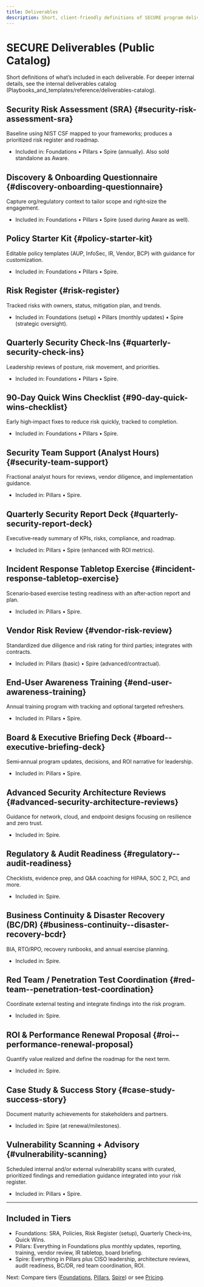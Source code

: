 ```yaml
---
title: Deliverables
description: Short, client-friendly definitions of SECURE program deliverables with tier availability.
---
```


# SECURE Deliverables (Public Catalog)

Short definitions of what’s included in each deliverable. For deeper internal details, see the internal deliverables catalog (Playbooks_and_templates/reference/deliverables-catalog).

## Security Risk Assessment (SRA) {#security-risk-assessment-sra}
Baseline using NIST CSF mapped to your frameworks; produces a prioritized risk register and roadmap.
- Included in: Foundations • Pillars • Spire (annually). Also sold standalone as Aware.

## Discovery & Onboarding Questionnaire {#discovery-onboarding-questionnaire}
Capture org/regulatory context to tailor scope and right‑size the engagement.
- Included in: Foundations • Pillars • Spire (used during Aware as well).

## Policy Starter Kit {#policy-starter-kit}
Editable policy templates (AUP, InfoSec, IR, Vendor, BCP) with guidance for customization.
- Included in: Foundations • Pillars • Spire.

## Risk Register {#risk-register}
Tracked risks with owners, status, mitigation plan, and trends.
- Included in: Foundations (setup) • Pillars (monthly updates) • Spire (strategic oversight).

## Quarterly Security Check‑Ins {#quarterly-security-check-ins}
Leadership reviews of posture, risk movement, and priorities.
- Included in: Foundations • Pillars • Spire.

## 90‑Day Quick Wins Checklist {#90-day-quick-wins-checklist}
Early high‑impact fixes to reduce risk quickly, tracked to completion.
- Included in: Foundations • Pillars • Spire.

## Security Team Support (Analyst Hours) {#security-team-support}
Fractional analyst hours for reviews, vendor diligence, and implementation guidance.
- Included in: Pillars • Spire.

## Quarterly Security Report Deck {#quarterly-security-report-deck}
Executive‑ready summary of KPIs, risks, compliance, and roadmap.
- Included in: Pillars • Spire (enhanced with ROI metrics).

## Incident Response Tabletop Exercise {#incident-response-tabletop-exercise}
Scenario‑based exercise testing readiness with an after‑action report and plan.
- Included in: Pillars • Spire.

## Vendor Risk Review {#vendor-risk-review}
Standardized due diligence and risk rating for third parties; integrates with contracts.
- Included in: Pillars (basic) • Spire (advanced/contractual).

## End‑User Awareness Training {#end-user-awareness-training}
Annual training program with tracking and optional targeted refreshers.
- Included in: Pillars • Spire.

## Board & Executive Briefing Deck {#board--executive-briefing-deck}
Semi‑annual program updates, decisions, and ROI narrative for leadership.
- Included in: Pillars • Spire.

## Advanced Security Architecture Reviews {#advanced-security-architecture-reviews}
Guidance for network, cloud, and endpoint designs focusing on resilience and zero trust.
- Included in: Spire.

## Regulatory & Audit Readiness {#regulatory--audit-readiness}
Checklists, evidence prep, and Q&A coaching for HIPAA, SOC 2, PCI, and more.
- Included in: Spire.

## Business Continuity & Disaster Recovery (BC/DR) {#business-continuity--disaster-recovery-bcdr}
BIA, RTO/RPO, recovery runbooks, and annual exercise planning.
- Included in: Spire.

## Red Team / Penetration Test Coordination {#red-team--penetration-test-coordination}
Coordinate external testing and integrate findings into the risk program.
- Included in: Spire.

## ROI & Performance Renewal Proposal {#roi--performance-renewal-proposal}
Quantify value realized and define the roadmap for the next term.
- Included in: Spire.

## Case Study & Success Story {#case-study-success-story}
Document maturity achievements for stakeholders and partners.
- Included in: Spire (at renewal/milestones).

## Vulnerability Scanning + Advisory {#vulnerability-scanning}
Scheduled internal and/or external vulnerability scans with curated, prioritized findings and remediation guidance integrated into your risk register.
- Included in: Pillars • Spire.

---

## Included in Tiers
- Foundations: SRA, Policies, Risk Register (setup), Quarterly Check‑ins, Quick Wins.
- Pillars: Everything in Foundations plus monthly updates, reporting, training, vendor review, IR tabletop, board briefing.
- Spire: Everything in Pillars plus CISO leadership, architecture reviews, audit readiness, BC/DR, red team coordination, ROI.

Next: Compare tiers ([Foundations](/tiers/foundations/), [Pillars](/tiers/pillars/), [Spire](/tiers/spire/)) or see [Pricing](/pricing/).

